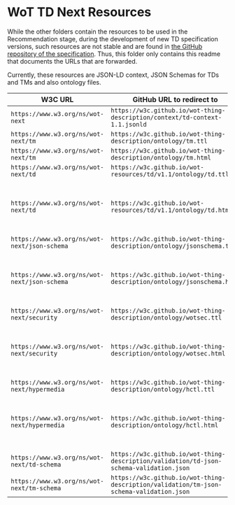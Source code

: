 # WoT TD Next Resources

While the other folders contain the resources to be used in the Recommendation stage, during the development of new TD specification versions, such resources are not stable and are found in [the GitHub repository of the specification](https://github.com/w3c/wot-thing-description).
Thus, this folder only contains this readme that documents the URLs that are forwarded.

Currently, these resources are JSON-LD context, JSON Schemas for TDs and TMs and also ontology files.

| W3C URL | GitHub URL to redirect to | Content Type | Note |
| ------- | ---------- | ------------ | ------------ |
| `https://www.w3.org/ns/wot-next` | `https://w3c.github.io/wot-thing-description/context/td-context-1.1.jsonld` | `application/ld+json`| |
| `https://www.w3.org/ns/wot-next/tm` | `https://w3c.github.io/wot-thing-description/ontology/tm.ttl` | `text/turtle`| |
| `https://www.w3.org/ns/wot-next/tm` | `https://w3c.github.io/wot-thing-description/ontology/tm.html` | `text/html`| |
| `https://www.w3.org/ns/wot-next/td` | `https://w3c.github.io/wot-resources/td/v1.1/ontology/td.ttl` | `text/turtle` | |
| `https://www.w3.org/ns/wot-next/td` | `https://w3c.github.io/wot-resources/td/v1.1/ontology/td.html` | `text/html` |  same as above but different content type |
| `https://www.w3.org/ns/wot-next/json-schema` | `https://w3c.github.io/wot-thing-description/ontology/jsonschema.ttl` | `text/turtle` | |
| `https://www.w3.org/ns/wot-next/json-schema` | `https://w3c.github.io/wot-thing-description/ontology/jsonschema.html` | `text/html`| same as above but different content type |
| `https://www.w3.org/ns/wot-next/security` | `https://w3c.github.io/wot-thing-description/ontology/wotsec.ttl` | `text/turtle` | |
| `https://www.w3.org/ns/wot-next/security` | `https://w3c.github.io/wot-thing-description/ontology/wotsec.html` | `text/html`|  same as above but different content type |
| `https://www.w3.org/ns/wot-next/hypermedia` | `https://w3c.github.io/wot-thing-description/ontology/hctl.ttl` | `text/turtle` | |
| `https://www.w3.org/ns/wot-next/hypermedia` | `https://w3c.github.io/wot-thing-description/ontology/hctl.html` | `text/html` |  same as above but different content type |
| `https://www.w3.org/ns/wot-next/td-schema` | `https://w3c.github.io/wot-thing-description/validation/td-json-schema-validation.json` | `application/json` | |
| `https://www.w3.org/ns/wot-next/tm-schema` | `https://w3c.github.io/wot-thing-description/validation/tm-json-schema-validation.json` | `application/json` | |
